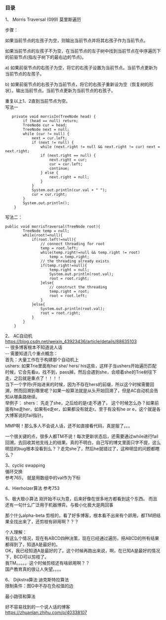 ### 目录    
 1、 Morris Traversal (099)  莫里斯遍历   
 
 步骤：  
   
 如果当前节点的左孩子为空，则输出当前节点并将其右孩子作为当前节点。  
   
 如果当前节点的左孩子不为空，在当前节点的左子树中找到当前节点在中序遍历下的前驱节点(指左子树下的最右边的节点)。  
   
 a) 如果前驱节点的右孩子为空，将它的右孩子设置为当前节点。当前节点更新为当前节点的左孩子。  
   
 b) 如果前驱节点的右孩子为当前节点，将它的右孩子重新设为空（恢复树的形状）。输出当前节点。当前节点更新为当前节点的右孩子。  
   
 重复以上1、2直到当前节点为空。  
 写法一
 ```
    private void morrisIn(TreeNode head) {
         if (head == null) return;
         TreeNode cur = head;
         TreeNode next = null;
         while (cur != null) {
             next = cur.left;
             if (next != null) {
                 while (next.right != null && next.right != cur) next = next.right;
                 if (next.right == null) {
                     next.right = cur;
                     cur = cur.left;
                     continue;
                 } else {
                     next.right = null;
                 }
             }
             System.out.println(cur.val + " ");
             cur = cur.right;
         }
         System.out.println();
     }
 
 ```
 
 写法二：
 ```
 public void morrisTraversal(TreeNode root){
         TreeNode temp = null;
         while(root!=null){
             if(root.left!=null){
                 // connect threading for root
                 temp = root.left;
                 while(temp.right!=null && temp.right != root)
                     temp = temp.right;
                 // the threading already exists
                 if(temp.right!=null){
                     temp.right = null;
                     System.out.println(root.val);
                     root = root.right;
                 }else{
                     // construct the threading
                     temp.right = root;
                     root = root.left;
                 }
             }else{
                 System.out.println(root.val);
                 root = root.right;
             }
         }
     }
 
 ```
 
 2、 AC自动机
 https://blog.csdn.net/weixin_43923436/article/details/88635103   
 -- 很多博客根本不知道说人话   
 -- 需要知道几个重点概念：   
    首先：大量工作在于构建那个自动机上   
    ushers: 如果Trie里面有he/ she/ hers/ his这些，这样子当ushers开始遍历匹配时候，它会先看u，找不到，pass掉。然后会遇到she，会顺着she的Trie树往下走，之后就是重点了！！！！   
    当下一个字符r开始进来的时候，因为不存在hers的前缀，所以这个时候需要回溯，然而回溯到哪里呢？如果一般算法就是从头开始回溯了，但是AC自动机会告知从哪条路继续。  
    举例子： shers： 先走了she，之后给的是r走不通了， 这个时候怎么办？如果前面有he走her，如果有e走er，如果都没有就走r。至于有没有he or e，这个就是各大博客说的fail指针。  
     
 MMP啊！那么多人不会说人话，还不如直接看代码，真是服了。。。     
 
 一个很关键的点，很多人都TM不说！每次更新状态后，还需要通过while进行fail回溯，去回收其他支线上的结果。真的不明白，自己写的博文里面只字不提，这么明显的bug根本没看到么？？走完she了，然后he就错过了，这种明显的问题都瞎么？    
 
 3、cyclic swapping   
 循环交换  
 参考765， 就是用数组中的val作为下标  
 
 4、Hierholzer算法
 参考753
 
 5、极大极小算法
 刚开始不以为意，后来好像在很多地方都看到这个东西。
 而且还有一句什么广泛用于机器博弈。与极小化极大是两回事  
 
 那个什么alpha-beta 剪枝的，看了好多博客，根本看不出来有个卵用，都TM把结果全找出来了，还剪枝有卵用啊？？？
 
 个人理解：   
 有这么个情况，现在有ABCD四种决策，现在已经通过遍历，把ABCD的所有结果都得到了，知道A是最好的。   
 OK，我已经知道A是最好的了。这个时候再跑出来说，啊，在已知A是最好的情况下，BCD可以剪枝了。   
 我TM。。。。。这个时候剪枝还有啥卵用啊？？   
 国产教育真的很让人失望。。。。     
 
 6、 Dijkstra算法  迪克斯特拉算法  
 限制条件：图G中不存在负权值的边  
   
 最小路径和算法  
   
 好不容易找到的一个说人话的博客  
 https://zhuanlan.zhihu.com/p/40338107  